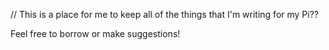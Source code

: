 // This is a place for me to keep all of the things that I'm writing for my Pi??

Feel free to borrow or make suggestions!